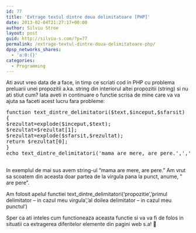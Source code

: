 ```yaml
---
id: 77
title: 'Extrage textul dintre doua delimitatoare [PHP]'
date: 2013-02-04T21:27:17+00:00
author: Silviu Stroe
layout: post
guid: http://silviu-s.com/?p=77
permalink: /extrage-textul-dintre-doua-delimitatoare-php/
dpsp_networks_shares:
  - 'a:0:{}'
categories:
  - Programming
---
```

Ati avut vreo data de a face, in timp ce scriati cod in PHP cu problema preluarii unei propozitii a.ka. string din interiorul altei propozitii (string) si nu ati stiut cum? Iata aveti in continuare o functie scrisa de mine care va va ajuta sa faceti acest lucru fara probleme:

<pre class="brush: php; title: ; notranslate" title="">function text_dintre_delimitatori($text,$inceput,$sfarsit)
{
$rezultat=explode($inceput,$text);
$rezultat=$rezultat[1];
$rezultat=explode($sfarsit,$rezultat);
return $rezultat[0];
}
echo text_dintre_delimitatori('mama are mere, are pere.',',','.');

</pre>

In exemplul de mai sus avem string-ul “mama are mere, are pere.” Am vrut sa scoatem din aceasta doar partea de la virgula pana la punct, anume, ” are pere”.

Am folosit apelul functiei text\_dintre\_delimitatori(‘propozitie’,’primul delimitator – in cazul meu virgula’,’al doilea delimitator – in cazul meu punctul’)

Sper ca ati inteles cum functioneaza aceasta functie si va va fi de folos in situatii ca extragerea diferitelor elemente din pagini web s.a! 🙂
